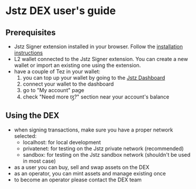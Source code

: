 # Jstz DEX user's guide

## Prerequisites
- Jstz Signer extension installed in your browser. Follow the [installation instructions](https://github.com/jstz-dev/dev-wallet/blob/main/README.md)
- L2 wallet connected to the Jstz Signer extension. You can create a new wallet or import an existing one using the extension.
- have a couple of Tez in your wallet:
  1. you can top up your wallet by going to the [Jstz Dashboard](https://privatenet.dashboard.jstz.info/)
  2. connect your wallet to the dashboard
  3. go to "My account" page
  4. check "Need more ꜩ?" section near your account's balance

## Using the DEX

- when signing transactions, make sure you have a proper network selected:
  - localhost: for local development
  - privatenet: for testing on the Jstz private network (recommended)
  - sandbox: for testing on the Jstz sandbox network (shouldn't be used in most case)
- as a user you can buy, sell and swap assets on the DEX
- as an operator, you can mint assets and manage existing once
- to become an operator please contact the DEX team 